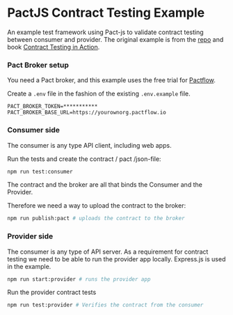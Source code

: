 # PactJS Contract Testing Example

An example test framework using Pact-js to validate contract testing between consumer and provider. The original example is from the [repo](https://github.com/mdcruz/pact-js-example) and book [Contract Testing in Action](https://www.manning.com/books/contract-testing-in-action).

### Pact Broker setup

You need a Pact broker, and this example uses the free trial for [Pactflow](https://pactflow.io/try-for-free/).

Create a `.env` file in the fashion of the existing `.env.example` file.

```
PACT_BROKER_TOKEN=***********
PACT_BROKER_BASE_URL=https://yourownorg.pactflow.io
```

### Consumer side

The consumer is any type API client, including web apps.

Run the tests and create the contract / pact /json-file:

```bash
npm run test:consumer 
```

The contract and the broker are all that binds the Consumer and the Provider. 

Therefore we need a way to upload the contract to the broker:

```bash
npm run publish:pact # uploads the contract to the broker
```

### Provider side 

The consumer is any type of API server. As a requirement for contract testing we need to be able to run the provider app locally. Express.js is used in the example.

```bash
npm run start:provider # runs the provider app
```

Run the provider contract tests

```bash
npm run test:provider # Verifies the contract from the consumer
```

